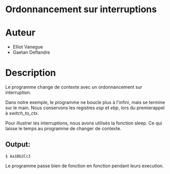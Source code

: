 Ordonnancement sur interruptions
================================

# Auteur

- Elliot Vanegue
- Gaetan Deflandre


# Description

Le programme change de contexte avec un ordonnancement sur interruption.

Dans notre exemple, le programme ne boucle plus à l'infini, mais se 
termine sur le main. Nous conservons les registres *esp* et *ebp*, 
lors du premierappel à *switch\_to\_ctx*.

Pour illustrer les interruptions, nous avons utilisés la fonction sleep.
Ce qui laisse le temps au programme de changer de contexte.

## Output:

	$ Aa1Bb2Cc3

Le programme passe bien de fonction en fonction pendant leurs 
execution.

